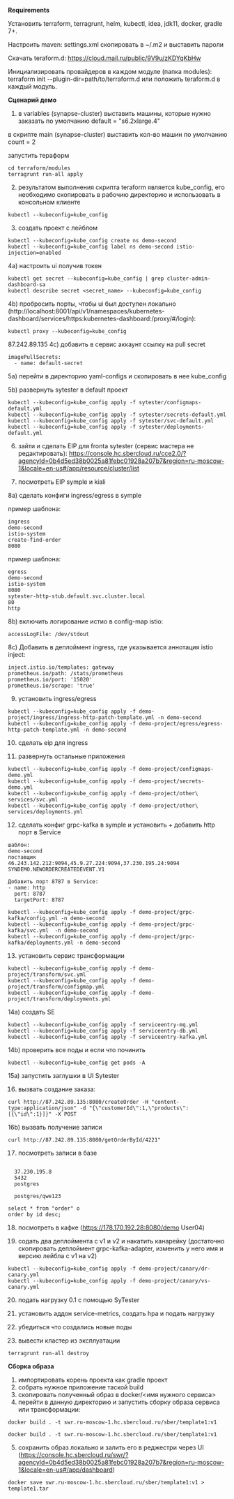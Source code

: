 **Requirements**

Установить terraform, terragrunt, helm, kubectl, idea, jdk11, docker, gradle 7+.

Настроить maven:
settings.xml скопировать в ~/.m2 и выставить пароли

Скачать teraform.d: https://cloud.mail.ru/public/9V9u/zKDYqKbHw

Инициализировать провайдеров в каждом модуле (папка modules): terraform init --plugin-dir=path/to/terraform.d или положить teraform.d в каждый модуль.


**Сценарий демо**
1) в variables (synapse-cluster) выставить машины, которые нужно заказать
по умолчанию default = "s6.2xlarge.4"

в скрипте main (synapse-cluster) выставить кол-во машин
по умолчанию count = 2

запустить тераформ
```
cd terraform/modules
terragrunt run-all apply
```

2) результатом выполнения скрипта teraform является kube_config, его необходимо скопировать в рабочию директорию и использовать в консольном клиенте
```
kubectl --kubeconfig=kube_config
```

3) создать проект с лейблом
```
kubectl --kubeconfig=kube_config create ns demo-second
kubectl --kubeconfig=kube_config label ns demo-second istio-injection=enabled
```

4a) настроить ui получив токен
```
kubectl get secret --kubeconfig=kube_config | grep cluster-admin-dashboard-sa
kubectl describe secret <secret_name> --kubeconfig=kube_config
```

4b) пробросить порты, чтобы ui был доступен локально (http://localhost:8001/api/v1/namespaces/kubernetes-dashboard/services/https:kubernetes-dashboard:/proxy/#/login):
```
kubectl proxy --kubeconfig=kube_config
```
87.242.89.135
4c) добавить в сервис аккаунт ссылку на pull secret
```
imagePullSecrets:
  - name: default-secret
  ```

5a) перейти в директорию yaml-configs и скопировать в нее kube_config

5b) развернуть sytester в default проект
```
kubectl --kubeconfig=kube_config apply -f sytester/configmaps-default.yml
kubectl --kubeconfig=kube_config apply -f sytester/secrets-default.yml
kubectl --kubeconfig=kube_config apply -f sytester/svc-default.yml
kubectl --kubeconfig=kube_config apply -f sytester/deployments-default.yml
```

6) зайти и сделать EIP для fronta sytester (сервис мастера не редактировать):
https://console.hc.sbercloud.ru/cce2.0/?agencyId=0b4d5ed38b0025a81febc01928a207b7&region=ru-moscow-1&locale=en-us#/app/resource/cluster/list

7) посмотреть EIP symple и kiali

8a) сделать конфиги ingress/egress в symple

пример шаблона:
```
ingress
demo-second
istio-system
create-find-order
8080
```

пример шаблона:
```
egress
demo-second
istio-system
8080
sytester-http-stub.default.svc.cluster.local
80
http
```

8b) включить логирование истио в config-map istio:
```
accessLogFile: /dev/stdout
```

8c) Добавить в деплоймент ingress, где указывается аннотация istio inject:
```
inject.istio.io/templates: gateway
prometheus.io/path: /stats/prometheus
prometheus.io/port: '15020'
prometheus.io/scrape: 'true'
```

9) установить ingress/egress
```
kubectl --kubeconfig=kube_config apply -f demo-project/ingress/ingress-http-patch-template.yml -n demo-second
kubectl --kubeconfig=kube_config apply -f demo-project/egress/egress-http-patch-template.yml -n demo-second
```

10) сделать eip для ingress

11) развернуть остальные приложения
```
kubectl --kubeconfig=kube_config apply -f demo-project/configmaps-demo.yml
kubectl --kubeconfig=kube_config apply -f demo-project/secrets-demo.yml
kubectl --kubeconfig=kube_config apply -f demo-project/other\ services/svc.yml
kubectl --kubeconfig=kube_config apply -f demo-project/other\ services/deployments.yml
```

12) сделать конфиг grpc-kafka в symple и установить + добавить http порт в Service

```
шаблон:
demo-second
поставщик
46.243.142.212:9094,45.9.27.224:9094,37.230.195.24:9094
SYNDEMO.NEWORDERCREATEDEVENT.V1

Добавить порт 8787 в Service:
- name: http
  port: 8787
  targetPort: 8787
```

```
kubectl --kubeconfig=kube_config apply -f demo-project/grpc-kafka/config.yml -n demo-second
kubectl --kubeconfig=kube_config apply -f demo-project/grpc-kafka/svc.yml  -n demo-second
kubectl --kubeconfig=kube_config apply -f demo-project/grpc-kafka/deployments.yml -n demo-second
```

13) установить сервис трансформации
```
kubectl --kubeconfig=kube_config apply -f demo-project/transform/svc.yml
kubectl --kubeconfig=kube_config apply -f demo-project/transform/configmap.yml
kubectl --kubeconfig=kube_config apply -f demo-project/transform/deployments.yml
```

14a) создать SE
```
kubectl --kubeconfig=kube_config apply -f serviceentry-mq.yml
kubectl --kubeconfig=kube_config apply -f serviceentry-db.yml
kubectl --kubeconfig=kube_config apply -f serviceentry-kafka.yml
```

14b) проверить все поды и если что починить
```
kubectl --kubeconfig=kube_config get pods -A
```

15a) запустить заглушки в UI Sytester

16) вызвать создание заказа:
```
curl http://87.242.89.135:8080/createOrder -H "content-type:application/json" -d "{\"customerId\":1,\"products\":[{\"id\":1}]}" -X POST
```

16b) вызвать получение записи
```
curl http://87.242.89.135:8080/getOrderById/4221"
```

17) посмотреть записи в базе
```

  37.230.195.8
  5432
  postgres

  postgres/qwe123
```

```
select * from "order" o  
order by id desc;
```

18) посмотреть в кафке (https://178.170.192.28:8080/demo User04)

19) содать два деплоймента с v1 и v2 и накатить канарейку (достаточно скопировать деплоймент grpc-kafka-adapter, изменить у него имя и версию лейбла с v1 на v2)
```
kubectl --kubeconfig=kube_config apply -f demo-project/canary/dr-canary.yml
kubectl --kubeconfig=kube_config apply -f demo-project/canary/vs-canary.yml
```

20) подать нагрузку 0.1 с помощью SyTester

21) установить аддон service-metrics, создать hpa и подать нагрузку

22) убедиться что создались новые поды

23) вывести кластер из эксплуатации
```
terragrunt run-all destroy
```


**Сборка образа**
1) импортировать корень проекта как gradle проект
2) собрать нужное приложение таской build
3) скопировать полученный образ в docker/<имя нужного сервиса>
4) перейти в данную директорию и запустить сборку образа сервиса или трансформации:

```
docker build . -t swr.ru-moscow-1.hc.sbercloud.ru/sber/template1:v1
```

```
docker build . -t swr.ru-moscow-1.hc.sbercloud.ru/sber/template1:v1
```
5) сохранить образ локально и залить его в реджестри через UI (https://console.hc.sbercloud.ru/swr/?agencyId=0b4d5ed38b0025a81febc01928a207b7&region=ru-moscow-1&locale=en-us#/app/dashboard)

```
docker save swr.ru-moscow-1.hc.sbercloud.ru/sber/template1:v1 > template1.tar
```
